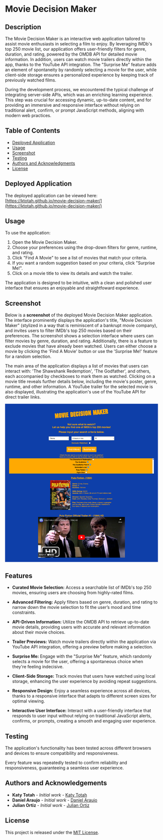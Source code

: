 # Movie Decision Maker

## Description

The Movie Decision Maker is an interactive web application tailored to assist movie enthusiasts in selecting a film to enjoy. By leveraging IMDb's top 250 movie list, our application offers user-friendly filters for genre, duration, and rating, powered by the OMDB API for detailed movie information. In addition, users can watch movie trailers directly within the app, thanks to the YouTube API integration. The "Surprise Me" feature adds an element of spontaneity by randomly selecting a movie for the user, while client-side storage ensures a personalized experience by keeping track of previously watched films.

During the development process, we encountered the typical challenge of integrating server-side APIs, which was an enriching learning experience. This step was crucial for accessing dynamic, up-to-date content, and for providing an immersive and responsive interface without relying on traditional alert, confirm, or prompt JavaScript methods, aligning with modern web practices.

## Table of Contents
- [Deployed Application](#deployed-application)
- [Usage](#usage)
- [Screenshot](#screenshot)
- [Testing](#testing)
- [Authors and Acknowledgments](#authors-and-acknowledgements)
- [License](#license)

## Deployed Application
The deployed application can be viewed here: [https://ktotah.github.io/movie-decision-maker/](https://ktotah.github.io/movie-decision-maker/)

## Usage
To use the application:

1. Open the Movie Decision Maker.
2. Choose your preferences using the drop-down filters for genre, runtime, and rating.
3. Click "Find A Movie" to see a list of movies that match your criteria.
4. If you want a random suggestion based on your criteria, click "Surprise Me!".
5. Click on a movie title to view its details and watch the trailer.

The application is designed to be intuitive, with a clean and polished user interface that ensures an enjoyable and straightfoward experience. 

## Screenshot
Below is a **screenshot** of the deployed Movie Decision Maker application. The interface prominently displays the application's title, "Movie Decision Maker" (stylized in a way that is reminiscent of a bankrupt movie company), and invites users to filter IMDb's top 250 movies based on their preferences. The screenshot shows a selection interface where users can filter movies by genre, duration, and rating. Additionally, there is a feature to exclude movies that have already been watched. Users can either choose a movie by clicking the 'Find A Movie' button or use the 'Surprise Me!' feature for a random selection.

The main area of the application displays a list of movies that users can interact with: 'The Shawshank Redemption', 'The Godfather', and others, each accompanied by checkboxes to mark them as watched. Clicking on a movie title reveals further details below, including the movie's poster, genre, runtime, and other information. A YouTube trailer for the selected movie is also displayed, illustrating the application's use of the YouTube API for direct trailer links.

![Screenshot of the Movie Decision Maker application. The main interface showcases a user-friendly and colorful layout with the movie search and filter options at the forefront. Below, the clickable list of movies is visible, and the detailed view of 'Pulp Fiction' is shown with movie details and an embedded YouTube trailer.](./src/assets/screenshot.png)

## Features

- **Curated Movie Selection:** Access a searchable list of IMDb's top 250 movies, ensuring users are choosing from highly-rated films.

- **Advanced Filtering:** Apply filters based on genre, duration, and rating to narrow down the movie selection to fit the user’s mood and time constraints.

- **API-Driven Information:** Utilize the OMDB API to retrieve up-to-date movie details, providing users with accurate and relevant information about their movie choices.

- **Trailer Previews:** Watch movie trailers directly within the application via YouTube API integration, offering a preview before making a selection.

- **Surprise Me:** Engage with the "Surprise Me" feature, which randomly selects a movie for the user, offering a spontaneous choice when they're feeling indecisive.

- **Client-Side Storage:** Track movies that users have watched using local storage, enhancing the user experience by avoiding repeat suggestions.

- **Responsive Design:** Enjoy a seamless experience across all devices, thanks to a responsive interface that adapts to different screen sizes for optimal viewing.

- **Interactive User Interface:** Interact with a user-friendly interface that responds to user input without relying on traditional JavaScript alerts, confirms, or prompts, creating a smooth and engaging user experience.

## Testing

The application's functionality has been tested across different browsers and devices to ensure compatibility and responsiveness. 

Every feature was repeatedly tested to confirm reliability and responsiveness, guaranteeing a seamless user experience. 

## Authors and Acknowledgements
- **Katy Totah** - *Initial work* - [Katy Totah](https://github.com/ktotah)
- **Daniel Araujo** - *Initial work* - [Daniel Araujo](https://github.com/danielhe27)
- **Julian Ortiz** - *Initial work* - [Julian Ortiz](https://github.com/julz-tm)

## License
This project is released under the [MIT License](/LICENSE).